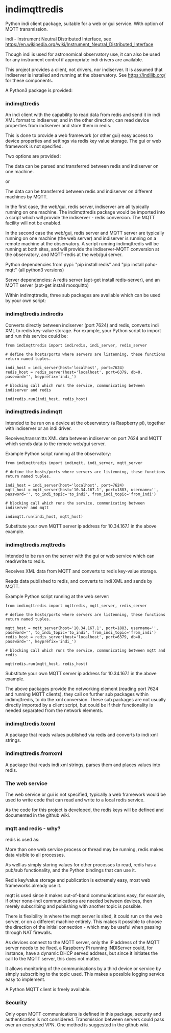 # indimqttredis

Python indi client package, suitable for a web or gui service. With option of MQTT transmission.

indi - Instrument Neutral Distributed Interface, see https://en.wikipedia.org/wiki/Instrument_Neutral_Distributed_Interface

Though indi is used for astronomical observatory use, it can also be used for any instrument control if appropriate indi
drivers are available.

This project provides a client, not drivers, nor indiserver. It is assumed that indiserver is installed and running at
the observatory.  See https://indilib.org/ for these components.

A Python3 package is provided:

### indimqttredis

An indi client with the capability to read data from redis and send it in indi XML format to indiserver, and in the other
direction; can read device properties from indiserver and store them in redis.

This is done to provide a web framework (or other gui) easy access to device properties and settings via redis
key value storage. The gui or web framework is not specified.

Two options are provided :

The data can be parsed and transferred between redis and indiserver on one machine.

or

The data can be transferred between redis and indiserver on different machines by MQTT.

In the first case, the web/gui, redis server, indiserver are all typically running on one machine. The indimqttredis
package would be imported into a script which will provide the indiserver - redis conversion. The MQTT facility will
not be enabled.

In the second case the web/gui, redis server and MQTT server are typically running on one machine (the web server) 
and indiserver is running on a remote machine at the observatory.  A script running indimqttredis will be running
at both sites, and will provide the indiserver-MQTT conversion at the observatory, and MQTT-redis at the web/gui server.
 
Python dependencies from pypi: "pip install redis" and "pip install paho-mqtt"  (all python3 versions)

Server dependencies: A redis server (apt-get install redis-server), and an MQTT server (apt-get install mosquitto)

Within indimqttredis, three sub packages are available which can be used by your own script:

### indimqttredis.indiredis

Converts directly between indiserver (port 7624) and redis, converts indi XML to redis key-value storage.
For example, your Python script to import and run this service could be:

```
from indimqttredis import indiredis, indi_server, redis_server

# define the hosts/ports where servers are listenning, these functions return named tuples.

indi_host = indi_server(host='localhost', port=7624)
redis_host = redis_server(host='localhost', port=6379, db=0, password='', keyprefix='indi_')

# blocking call which runs the service, communicating between indiserver and redis

indiredis.run(indi_host, redis_host)
```

### indimqttredis.indimqtt

Intended to be run on a device at the observatory (a Raspberry pi), together with indiserver or an indi driver.

Receives/transmitts XML data between indiserver on port 7624 and MQTT which sends data to the remote web/gui server.

Example Python script running at the observatory:

```
from indimqttredis import indimqtt, indi_server, mqtt_server

# define the hosts/ports where servers are listenning, these functions return named tuples.

indi_host = indi_server(host='localhost', port=7624)
mqtt_host = mqtt_server(host='10.34.167.1', port=1883, username='', password='', to_indi_topic='to_indi', from_indi_topic='from_indi')

# blocking call which runs the service, communicating between indiserver and mqtt

indimqtt.run(indi_host, mqtt_host)

```

Substitute your own MQTT server ip address for 10.34.167.1 in the above example.


### indimqttredis.mqttredis

Intended to be run on the server with the gui or web service which can read/write to redis.

Receives XML data from MQTT and converts to redis key-value storage.

Reads data published to redis, and converts to indi XML and sends by MQTT.

Example Python script running at the web server:
```
from indimqttredis import mqttredis, mqtt_server, redis_server

# define the hosts/ports where servers are listenning, these functions return named tuples.

mqtt_host = mqtt_server(host='10.34.167.1', port=1883, username='', password='', to_indi_topic='to_indi', from_indi_topic='from_indi')
redis_host = redis_server(host='localhost', port=6379, db=0, password='', keyprefix='indi_')

# blocking call which runs the service, communicating between mqtt and redis

mqttredis.run(mqtt_host, redis_host)

```
Substitute your own MQTT server ip address for 10.34.167.1 in the above example. 

The above packages provide the networking element (reading port 7624 and running MQTT clients), they
call on further sub packages within indimqttredis, to do the xml conversion. These sub packages are
not usually directly imported by a client script, but could be if their functionality is needed
separated from the network elements.


### indimqttredis.toxml

A package that reads values published via redis and converts to indi xml strings.


### indimqttredis.fromxml

A package that reads indi xml strings, parses them and places values into redis.

### The web service

The web service or gui is not specified, typically a web framework would be used to write code that can read
and write to a local redis service.

As the code for this project is developed, the redis keys will be defined and documented in the github wiki.

### mqtt and redis - why?

redis is used as:

More than one web service process or thread may be running, redis makes data visible to all processes.

As well as simply storing values for other processes to read, redis has a pub/sub functionality, and
the Python bindings that can use it.

Redis key/value storage and publication is extremely easy, most web frameworks already use it.

mqtt is used since it makes out-of-band communications easy, for example, if other none-indi communications
are needed between devices, then merely subscribing and publishing with another topic is possible.

There is flexibility in where the mqtt server is sited, it could run on the web server, or on a different
machine entirely. This makes it possible to choose the direction of the initial connection - which may be
useful when passing through NAT firewalls.

As devices connect to the MQTT server, only the IP address of the MQTT server needs to be fixed, a Raspberry
Pi running INDIServer could, for instance, have a dynamic DHCP served address, but since it initiates the
call to the MQTT server, this does not matter.

It allows monitoring of the communications by a third device or service by simply subscribing to the topic
used. This makes a possible logging service easy to implement.

A Python MQTT client is freely available.

### Security

Only open MQTT communications is defined in this package, security and authentication is not considered.
Transmission between servers could pass over an encrypted VPN. One method is suggested in the github wiki.


